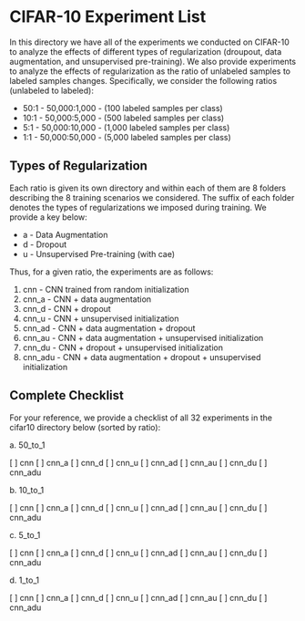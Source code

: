 # CIFAR-10 Experiment List

In this directory we have all of the experiments we conducted on CIFAR-10 to 
analyze the effects of different types of regularization (droupout, 
data augmentation, and unsupervised pre-training). We also provide experiments
to analyze the effects of regularization as the ratio of unlabeled samples
to labeled samples changes. Specifically, we consider the following ratios 
(unlabeled to labeled):

+ 50:1 - 50,000:1,000 - (100 labeled samples per class)
+ 10:1 - 50,000:5,000 - (500 labeled samples per class)
+ 5:1  - 50,000:10,000 - (1,000 labeled samples per class)
+ 1:1  - 50,000:50,000 - (5,000 labeled samples per class)

## Types of Regularization

Each ratio is given its own directory and within each of them are 8 folders
describing the 8 training scenarios we considered. The suffix of each folder 
denotes the types of regularizations we imposed during training. We provide 
a key below:

+ a - Data Augmentation
+ d - Dropout
+ u - Unsupervised Pre-training (with cae)

Thus, for a given ratio, the experiments are as follows:

1. cnn - CNN trained from random initialization
2. cnn_a - CNN + data augmentation
3. cnn_d - CNN + dropout
4. cnn_u - CNN + unsupervised initialization
5. cnn_ad - CNN + data augmentation + dropout
6. cnn_au - CNN + data augmentation + unsupervised initialization
7. cnn_du - CNN + dropout + unsupervised initialization
8. cnn_adu - CNN + data augmentation + dropout + unsupervised initialization

## Complete Checklist

For your reference, we provide a checklist of all 32 experiments in the cifar10 directory below (sorted by ratio):

a. 50_to_1

[ ] cnn 
[ ] cnn_a 
[ ] cnn_d 
[ ] cnn_u 
[ ] cnn_ad 
[ ] cnn_au 
[ ] cnn_du 
[ ] cnn_adu 

b. 10_to_1

[ ] cnn 
[ ] cnn_a 
[ ] cnn_d 
[ ] cnn_u 
[ ] cnn_ad 
[ ] cnn_au 
[ ] cnn_du 
[ ] cnn_adu 

c. 5_to_1

[ ] cnn 
[ ] cnn_a 
[ ] cnn_d 
[ ] cnn_u 
[ ] cnn_ad 
[ ] cnn_au 
[ ] cnn_du 
[ ] cnn_adu 

d. 1_to_1

[ ] cnn 
[ ] cnn_a 
[ ] cnn_d 
[ ] cnn_u 
[ ] cnn_ad 
[ ] cnn_au 
[ ] cnn_du 
[ ] cnn_adu 

